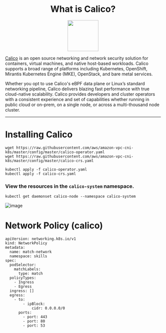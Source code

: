 <h1 align="center"> What is Calico? </h1>
<p align="center"><img src="https://user-images.githubusercontent.com/86287920/205188723-638b479b-da28-4ac4-aed8-ab30683db49d.png" width="100"></p>

[Calico] is an open source networking and network security solution for containers, virtual machines, and native host-based workloads. Calico supports a broad range of platforms including Kubernetes, OpenShift, Mirantis Kubernetes Engine (MKE), OpenStack, and bare metal services.

Whether you opt to use Calico's eBPF data plane or Linux’s standard networking pipeline, Calico delivers blazing fast performance with true cloud-native scalability. Calico provides developers and cluster operators with a consistent experience and set of capabilities whether running in public cloud or on-prem, on a single node, or across a multi-thousand node cluster.

----
[Calico]: https://projectcalico.docs.tigera.io/about/about-calico

# Installing Calico
```
wget https://raw.githubusercontent.com/aws/amazon-vpc-cni-k8s/master/config/master/calico-operator.yaml
wget https://raw.githubusercontent.com/aws/amazon-vpc-cni-k8s/master/config/master/calico-crs.yaml
```
```
kubectl apply -f calico-operator.yaml
kubectl apply -f calico-crs.yaml
```
### View the resources in the ```calico-system``` namespace.
```
kubectl get daemonset calico-node --namespace calico-system
```
![image](https://user-images.githubusercontent.com/86287920/205189085-16aa78c4-3009-4bd6-8b33-a4a92ebb9dbd.png)

# Network Policy (calico)
```
apiVersion: networking.k8s.io/v1
kind: NetworkPolicy
metadata:
  name: match-network
  namespace: skills
spec:
  podSelector:
    matchLabels:
      type: match
  policyTypes:
    - Ingress
    - Egress
  ingress: []
  egress:
    - to:
        - ipBlock:
            cidr: 0.0.0.0/0
      ports:
        - port: 443
        - port: 80
        - port: 53
```
